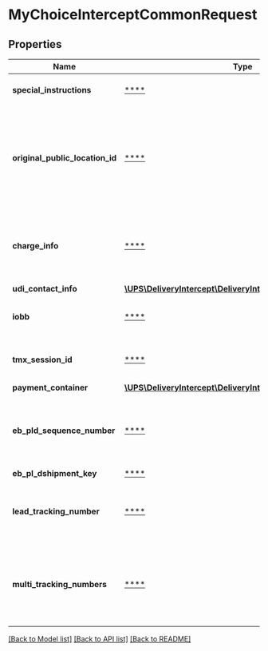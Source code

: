 # MyChoiceInterceptCommonRequest

## Properties
Name | Type | Description | Notes
------------ | ------------- | ------------- | -------------
**special_instructions** | [****](.md) | Special Instructions sent to the driver. | [optional] 
**original_public_location_id** | [****](.md) | The original UAP public location ID where the package is currently located or in-transit to. Format- UXXXXXXXX  (&#x27;U&#x27; followed by 8 numbers) | [optional] 
**charge_info** | [****](.md) | A list containing the charges for each tracking number in the request. This array is unbounded. | [optional] 
**udi_contact_info** | [**\UPS\DeliveryIntercept\DeliveryIntercept\ContactInfo**](ContactInfo.md) |  | [optional] 
**iobb** | [****](.md) | iOvations Black Box data. Used for fraud checking/scoring.   | S.NO. | DESCRIPTION                                 | | :--:  | :--                                         | | 1    | iobb value is labeled “EMPTY”               | | 2.   | tmid is populated with the Threat Metrix ID | | [optional] 
**tmx_session_id** | [****](.md) | Threat Matrix session ID. Used for fraud checking/scoring. | [optional] 
**payment_container** | [**\UPS\DeliveryIntercept\DeliveryIntercept\PaymentContainer**](PaymentContainer.md) |  | [optional] 
**eb_pld_sequence_number** | [****](.md) | Sequence number for the rackingNumber within the shipment. Used to update SII shipper history. | [optional] 
**eb_pl_dshipment_key** | [****](.md) |  | [optional] 
**lead_tracking_number** | [****](.md) | Tracking Number for the lead package in the shipment. Used to update SII shipper history. | [optional] 
**multi_tracking_numbers** | [****](.md) | This unbounded array is required only for the API version v3. It is used to process multiple tracking numbers with the same request. | [optional] 

[[Back to Model list]](../../README.md#documentation-for-models) [[Back to API list]](../../README.md#documentation-for-api-endpoints) [[Back to README]](../../README.md)

